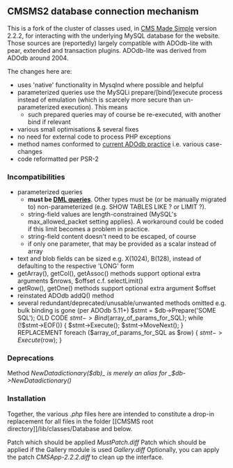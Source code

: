 ## CMSMS2 database connection mechanism
This is a fork of the cluster of classes used, in [CMS Made Simple](http://cmsmadesimple.org) version 2.2.2, for interacting with the underlying MySQL database for the website.
Those sources are (reportedly) largely compatible with ADOdb-lite with pear, extended and transaction plugins. ADOdb-lite was derived from ADOdb around 2004.

The changes here are:
* uses 'native' functionality in Mysqlnd where possible and helpful
* parameterized queries use the MySQLi prepare/[bind/]execute process instead of emulation (which is scarcely more secure than un-parameterized execution). This means
  * such prepared queries may of course be re-executed, with another bind if relevant
* various small optimisations & several fixes
* no need for external code to process PHP exceptions
* method names conformed to [current ADOdb practice](http://adodb.org/dokuwiki/doku.php?id=v5:reference:reference_index) i.e. various case-changes 
* code reformatted per PSR-2
### Incompatibilities
* parameterized queries
  * __must be [DML queries](https://dev.mysql.com/doc/refman/5.7/en/sql-syntax-data-manipulation.html)__. Other types must be (or be manually migrated to) non-parameterized (e.g. SHOW TABLES LIKE ? or LIMIT ?).
  * string-field values are length-constrained (MySQL's max_allowed_packet setting applies). A workaround could be coded if this limit becomes a problem in practice.
  * string-field content doesn't need to be escaped, of course
  * if only one parameter, that may be provided as a scalar instead of array
* text and blob fields can be sized e.g. X(1024), B(128), instead of defaulting to the respective 'LONG' form
* getArray(), getCol(), getAssoc() methods support optional extra arguments $nrows, $offset c.f. selectLimit()
* getRow(), getOne() methods support optional extra argument $offset
* reinstated ADOdb addQ() method
* several redundant/deprecated/unusable/unwanted methods omitted e.g. bulk binding is gone (per ADOdb 5.11+)
   $stmt = $db->Prepare('SOME SQL');
   OLD CODE
   $stmt->Bind($array_of_params_for_SQL);
   while (!$stmt->EOF()) {
     $stmt->Execute();
     $stmt->MoveNext();
   }
   REPLACEMENT
   foreach ($array_of_params_for_SQL as $row) {
     $stmt->Execute($row);
   }
### Deprecations
Method _NewDatadictionary($db)_ is merely an alias for _$db->NewDatadictionary()_
### Installation
Together, the various _.php_ files here are intended to constitute a drop-in replacement for all files in the folder [[CMSMS root directory]]/lib/classes/Database and below.

Patch which should be applied _MustPatch.diff_
Patch which should be applied if the Gallery module is used _Gallery.diff_
Optionally, you can apply the patch _CMSApp-2.2.2.diff_ to clean up the interface.
